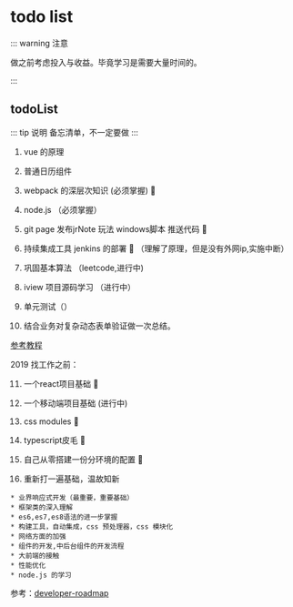 # todo list

::: warning 注意

做之前考虑投入与收益。毕竟学习是需要大量时间的。

:::

## todoList
::: tip 说明
备忘清单，不一定要做
:::
1. vue 的原理

2. 普通日历组件 

3. webpack 的深层次知识  (必须掌握) :100: 

4. node.js （必须掌握）

5. git page 发布jrNote 玩法 windows脚本 推送代码 :100: 

6. 持续集成工具 jenkins 的部署  :100: （理解了原理，但是没有外网ip,实施中断）

7. 巩固基本算法 （leetcode,进行中)

8. iview 项目源码学习 （进行中）

9. 单元测试（）

10. 结合业务对复杂动态表单验证做一次总结。


 [参考教程](https://www.cnblogs.com/c9999/p/6399367.html)

2019 找工作之前：

 11. 一个react项目基础  :100:   

 12. 一个移动端项目基础 (进行中)

 13. css modules :100:

 14. typescript皮毛 :100:

 15. 自己从零搭建一份分环境的配置 :100:

 16. 重新打一遍基础，温故知新

    * 业界响应式开发（最重要，重要基础）
    * 框架类的深入理解
    * es6,es7,es8语法的进一步掌握
    * 构建工具，自动集成，css 预处理器，css 模块化
    * 网络方面的加强
    * 组件的开发,中后台组件的开发流程
    * 大前端的接触
    * 性能优化
    * node.js 的学习

 参考：[developer-roadmap](https://github.com/kamranahmedse/developer-roadmap)


